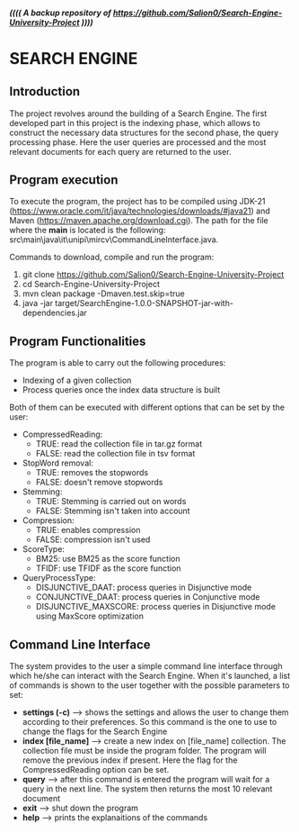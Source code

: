 ##### ((((   A backup repository of https://github.com/Salion0/Search-Engine-University-Project   ))))
# SEARCH ENGINE
## Introduction
The project revolves around the building of a Search Engine. The first developed part in this project is the indexing phase, which allows to construct the necessary data structures for the second phase, the query processing phase.
Here the user queries are processed and the most relevant documents for each query are returned to the user.

## Program execution
To execute the program, the project has to be compiled using JDK-21 (https://www.oracle.com/it/java/technologies/downloads/#java21) and Maven (https://maven.apache.org/download.cgi). The path for the  file where the **main** is located is the following: src\main\java\it\unipi\mircv\CommandLineInterface.java.

Commands to download, compile and run the program:
1.   git clone https://github.com/Salion0/Search-Engine-University-Project
2.   cd Search-Engine-University-Project
3.   mvn clean package -Dmaven.test.skip\=true
4.   java -jar target/SearchEngine-1.0.0-SNAPSHOT-jar-with-dependencies.jar  

## Program Functionalities
The program is able to carry out the following procedures:
*   Indexing of a given collection
*   Process queries once the index data structure is built

Both of them can be executed with different options that can be set by the user:
*   CompressedReading:
    *   TRUE: read the collection file in tar.gz format
    *   FALSE: read the collection file in tsv format
*   StopWord removal:
    *   TRUE: removes the stopwords
    *   FALSE: doesn't remove stopwords
*   Stemming:
    *   TRUE: Stemming is carried out on words
    *   FALSE: Stemming isn't taken into account
*   Compression:
    *   TRUE: enables compression
    *   FALSE: compression isn't used
*   ScoreType:
    *   BM25: use BM25 as the score function
    *   TFIDF: use TFIDF as the score function
*   QueryProcessType:
    *   DISJUNCTIVE_DAAT: process queries in Disjunctive mode
    *   CONJUNCTIVE_DAAT: process queries in Conjunctive mode
    *   DISJUNCTIVE_MAXSCORE: process queries in Disjunctive mode using MaxScore optimization


## Command Line Interface
The system provides to the user a simple command line interface through which he/she can interact with the Search Engine. When it's launched, a list of commands is shown to the user together with the possible parameters to set:

*   **settings (-c)** --> shows the settings and allows the user to change them according to their preferences. So this command is the one to use to change the flags for the Search Engine
*   **index [file_name]** --> create a new index on [file_name] collection. The collection file must be inside the program folder. The program will remove the previous index if present. Here the flag for the CompressedReading option can be set.
*   **query** --> after this command is entered the program will wait for a query in the next line. The system then returns the most 10 relevant document
*   **exit** --> shut down the program
*   **help** --> prints the explanaitions of the commands
